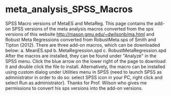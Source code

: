# meta_analysis_SPSS_Macros
SPSS Macro versions of MetaES and MetaReg.
This page contains the add-on SPSS versions of the meta analysis macros converted from the sps versions of this website http://mason.gmu.edu/~dwilsonb/ma.html and Robust Meta Regressions converted from RobustMeta.sps of Smith and Tipton (2012).
There are three add-on macros, which can be downloaded below:
a. MeanES.spd 
b. MetaRegression.spd 
c. RobustMetaRegression.spd
After the macros are installed, they can be found under "Analyze" in the SPSS menu.
Click the blue arrow on the lower right of the page to download it and double click the file to install. 
Alternatively, the macro can be installed using custom dialog under Utilities menu in SPSS 
(need to launch SPSS as administrator in order to do so: select SPSS icon in your PC, right click and select Run as administrator}.
Thanks for Prof. Wilson who gives me permissions to convert his sps versions into the add-on versions.
